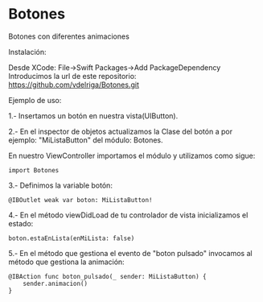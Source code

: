 # Botones

Botones con diferentes animaciones

Instalación:

Desde XCode: File->Swift Packages->Add PackageDependency
Introducimos la url de este repositorio:
https://github.com/vdelriga/Botones.git


Ejemplo de uso:


1.- Insertamos un botón en nuestra vista(UIButton).

2.- En el inspector de objetos actualizamos la Clase del botón a por ejemplo: "MiListaButton" del módulo: Botones.

En nuestro ViewController importamos el módulo y utilizamos como sigue:

    import Botones

3.- Definimos la variable botón:

    @IBOutlet weak var boton: MiListaButton!
    
4.- En el método viewDidLoad de tu controlador de vista inicializamos el estado:

    boton.estaEnLista(enMiLista: false)
    
5.- En el método que gestiona el evento de "boton pulsado" invocamos al método que gestiona la animación:
    
    @IBAction func boton_pulsado(_ sender: MiListaButton) {
        sender.animacion()
    }
    



